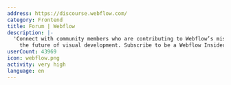 ```yaml
---
address: https://discourse.webflow.com/
category: Frontend
title: Forum | Webflow
description: |-
  'Connect with community members who are contributing to Webflow’s mission and building
    the future of visual development. Subscribe to be a Webflow Insider: Webflow.com/community'
userCount: 43969
icon: webflow.png
activity: very high
language: en
---
```


